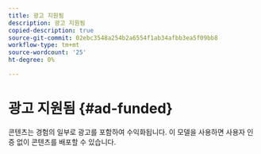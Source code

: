 ```yaml
---
title: 광고 지원됨
description: 광고 지원됨
copied-description: true
source-git-commit: 02ebc3548a254b2a6554f1ab34afbb3ea5f09bb8
workflow-type: tm+mt
source-wordcount: '25'
ht-degree: 0%

---
```


# 광고 지원됨 {#ad-funded}

콘텐츠는 경험의 일부로 광고를 포함하여 수익화됩니다. 이 모델을 사용하면 사용자 인증 없이 콘텐츠를 배포할 수 있습니다.
